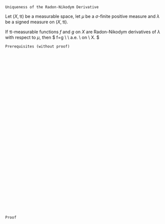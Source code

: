 ```
Uniqueness of the Radon-Nikodym Derivative
```

Let $(X, \mathfrak{A})$ be a measurable space, let $\mu$ be a $\sigma$-finite positive measure and $\lambda$ be a signed measure on $(X, \mathfrak{A})$.

If $\mathfrak{A}$-measurable functions $f$ and $g$ on $X$ are Radon-Nikodym derivatives of $\lambda$ with respect to $\mu$, then 
$
f=g \ \ a.e. \ on \ X.
$





```
Prerequisites (without proof)
```


<br>
<br>
<br>
<br>
<br>
<br>
<br>
<br>
<br>
<br>
<br>
<br>
<br>
<br>
<br>
<br>
<br>
<br>
<br>
<br>
<br>
<br>
<br>
<br>
<br>
<br>
<br>
<br>
<br>
<br>


```
Proof
```
